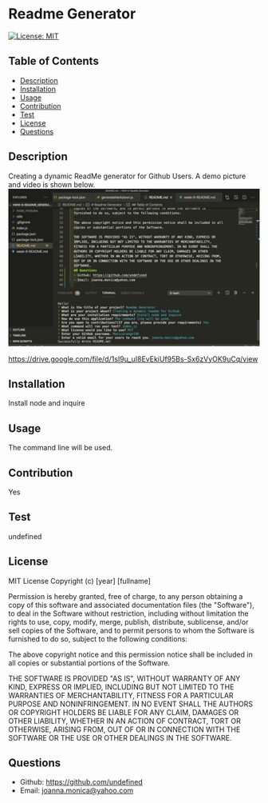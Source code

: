 
  # Readme Generator
  [![License: MIT](https://img.shields.io/badge/License-MIT-yellow.svg)](https://opensource.org/licenses/MIT)
  ## Table of Contents
  - [Description](#description)
  - [Installation](#installation)
  - [Usage](#usage)
  - [Contribution](#contribution)
  - [Test](#test)
  - [License](#license)
  - [Questions](#questions)
  ## Description
  Creating a dynamic ReadMe generator for Github Users. A demo picture and video is shown below.
  ![](utils/Demo_Pic.png)

https://drive.google.com/file/d/1sI9u_uI8EvEkiUf95Bs-Sx6zVyOK9uCq/view 

  ## Installation
  Install node and inquire
  ## Usage
  The command line will be used.
  ## Contribution
  Yes
  ## Test
  undefined
  ## License
  MIT License
  Copyright (c) [year] [fullname]
  
  Permission is hereby granted, free of charge, to any person obtaining a copy
  of this software and associated documentation files (the "Software"), to deal
  in the Software without restriction, including without limitation the rights
  to use, copy, modify, merge, publish, distribute, sublicense, and/or sell
  copies of the Software, and to permit persons to whom the Software is
  furnished to do so, subject to the following conditions:
  
  The above copyright notice and this permission notice shall be included in all
  copies or substantial portions of the Software.
  
  THE SOFTWARE IS PROVIDED "AS IS", WITHOUT WARRANTY OF ANY KIND, EXPRESS OR
  IMPLIED, INCLUDING BUT NOT LIMITED TO THE WARRANTIES OF MERCHANTABILITY,
  FITNESS FOR A PARTICULAR PURPOSE AND NONINFRINGEMENT. IN NO EVENT SHALL THE
  AUTHORS OR COPYRIGHT HOLDERS BE LIABLE FOR ANY CLAIM, DAMAGES OR OTHER
  LIABILITY, WHETHER IN AN ACTION OF CONTRACT, TORT OR OTHERWISE, ARISING FROM,
  OUT OF OR IN CONNECTION WITH THE SOFTWARE OR THE USE OR OTHER DEALINGS IN THE
  SOFTWARE.
  ## Questions
  - Github: https://github.com/undefined
  - Email: joanna.monica@yahoo.com
  